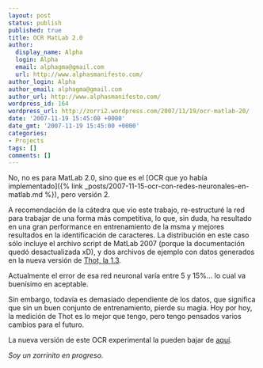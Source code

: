 ```yaml
---
layout: post
status: publish
published: true
title: OCR MatLab 2.0
author:
  display_name: Alpha
  login: Alpha
  email: alphagma@gmail.com
  url: http://www.alphasmanifesto.com/
author_login: Alpha
author_email: alphagma@gmail.com
author_url: http://www.alphasmanifesto.com/
wordpress_id: 164
wordpress_url: http://zorri2.wordpress.com/2007/11/19/ocr-matlab-20/
date: '2007-11-19 15:45:00 +0000'
date_gmt: '2007-11-19 15:45:00 +0000'
categories:
- Projects
tags: []
comments: []
---
```


No, no es para MatLab 2.0, sino que es el [OCR que yo hab&iacute;a implementado]({% link _posts/2007-11-15-ocr-con-redes-neuronales-en-matlab.md %}), pero versi&oacute;n 2.

<p>A recomendaci&oacute;n de la c&aacute;tedra que vio este trabajo, re-estructur&eacute; la red para trabajar de una forma m&aacute;s competitiva, lo que, sin duda, ha resultado en una gran performance en entrenamiento de la msma y mejores resultados en la identificaci&oacute;n de caracteres. La distribuci&oacute;n en este caso s&oacute;lo incluye el archivo script de MatLab 2007 (porque la documentaci&oacute;n qued&oacute; desactualizada xD), y dos archivos de ejemplo con datos generados en la nueva versi&oacute;n de <a href="{% link _posts/thot-13-released.md %}">Thot, la 1.3</a>.</p>

<p>Actualmente el error de esa red neuronal var&iacute;a entre 5 y 15%... lo cual va buen&iacute;simo en aceptable.</p>
<p>Sin embargo, todav&iacute;a es demasiado dependiente de los datos, que significa que sin un buen conjunto de entrenamiento, pierde su magia. Hoy por hoy, la medici&oacute;n de Thot es lo mejor que tengo, pero tengo pensados varios cambios para el futuro.</p>
<p>La nueva versi&oacute;n de este OCR experimental la pueden bajar de <a href="http://alphagma.googlepages.com">aqu&iacute;</a>.</p>
<p><span style="font-style:italic;">Soy un zorrinito en progreso.</span></div>
